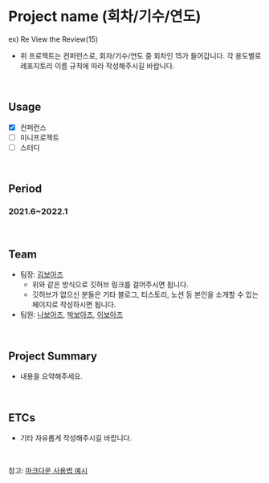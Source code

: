 # Project name (회차/기수/연도)
ex) Re View the Review(15)
- 위 프로젝트는 컨퍼런스로, 회자/기수/연도 중 회차인 15가 들어갑니다. 각 용도별로 레포지토리 이름 규칙에 따라 작성해주시길 바랍니다.

</br>

## Usage
- [X] 컨퍼런스
- [ ] 미니프로젝트
- [ ] 스터디

<br/>

## Period
### 2021.6~2022.1

<br/>

## Team
- 팀장: [김보아즈](https://github.com/BOAZ-bigdata/)
  * 위와 같은 방식으로 깃허브 링크를 걸어주시면 됩니다.
  * 깃허브가 없으신 분들은 기타 블로그, 티스토리, 노션 등 본인을 소개할 수 있는 페이지로 작성하시면 됩니다.
- 팀원: [나보아즈](https://github.com/BOAZ-bigdata/), [박보아즈](https://github.com/BOAZ-bigdata/), [이보아즈](https://github.com/BOAZ-bigdata/)

<br/>

## Project Summary
- 내용을 요약해주세요.

<br/>

## ETCs
- 기타 자유롭게 작성해주시길 바랍니다.

<br/>

참고: [마크다운 사용법 예시](https://theorydb.github.io/envops/2019/05/22/envops-blog-how-to-use-md/)
